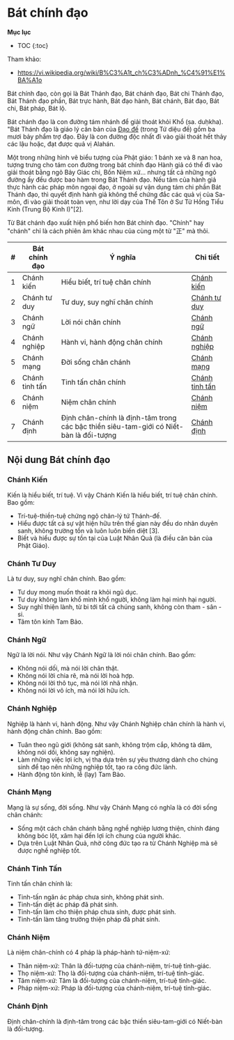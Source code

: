 # Bát chính đạo

**Mục lục**

- TOC
{:toc}

Tham khảo:

- <https://vi.wikipedia.org/wiki/B%C3%A1t_ch%C3%ADnh_%C4%91%E1%BA%A1o>

Bát chính đạo, còn gọi là Bát Thánh đạo, Bát chánh đạo, Bát chi Thánh đạo, Bát Thánh đạo phần, Bát trực hành, Bát đạo hành, Bát chánh, Bát đạo, Bát chi, Bát pháp, Bát lộ.

Bát chánh đạo là con đường tám nhánh để giải thoát khỏi Khổ (sa. duḥkha). "Bát Thánh đạo là giáo lý căn bản của [Ðạo đế](tu_dieu_de.md#Đạo-đế) (trong Tứ diệu đế) gồm ba mươi bảy phẩm trợ đạo. Ðây là con đường độc nhất đi vào giải thoát hết thảy các lậu hoặc, đạt được quả vị Alahán.

Một trong những hình vẽ biểu tượng của Phật giáo: 1 bánh xe và 8 nan hoa, tượng trưng cho tám con đường trong bát chính đạo
Hành giả có thể đi vào giải thoát bằng ngõ Bảy Giác chi, Bốn Niệm xứ... nhưng tất cả những ngõ đường ấy đều được bao hàm trong Bát Thánh đạo. Nếu tâm của hành giả thực hành các pháp môn ngoại đạo, ở ngoài sự vận dụng tám chi phần Bát Thánh đạo, thì quyết định hành giả không thể chứng đắc các quả vị của Sa-môn, đi vào giải thoát toàn vẹn, như lời dạy của Thế Tôn ở Sư Tử Hống Tiểu Kinh (Trung Bộ Kinh I)"[2].

Từ Bát chánh đạo xuất hiện phổ biến hơn Bát chính đạo. "Chính" hay "chánh" chỉ là cách phiên âm khác nhau của cùng một từ "正" mà thôi.

|#  |Bát chính đạo  |Ý nghĩa  |Chi tiết  |
|---|---------------|----------|----------|
|1  |Chánh kiến     |Hiểu biết, trí tuệ chân chính|[Chánh kiến](#chánh-kiến)         |
|2  |Chánh tư duy   |Tư duy, suy nghĩ chân chính|[Chánh tư duy](#chánh-tư-duy)        |
|3  |Chánh ngữ      |Lời nói chân chính|[Chánh ngữ](#chánh-ngữ)         |
|4  |Chánh nghiệp   |Hành vi, hành động chân chính|[Chánh nghiệp](#chánh-nghiệp)         |
|5  |Chánh mạng     |Đời sống chân chánh|[Chánh mạng](#chánh-mạng)         |
|6  |Chánh tinh tấn |Tinh tấn chân chính|[Chánh tinh tấn](#chánh-tinh-tấn)         |
|6  |Chánh niệm     |Niệm chân chính|[Chánh niệm](#chánh-niệm)         |
|7  |Chánh định     |Định chân-chính là định-tâm trong các bậc thiền siêu-tam-giới có Niết-bàn là đối-tượng|[Chánh định](#chánh-định)         |

## Nội dung Bát chính đạo

### Chánh Kiến

Kiến là hiểu biết, trí tuệ. Vì vậy Chánh Kiến là hiểu biết, trí tuệ chân chính. Bao gồm:

- Trí-tuệ-thiền-tuệ chứng ngộ chân-lý tứ Thánh-đế.
- Hiểu được tất cả sự vật hiện hữu trên thế gian này đều do nhân duyên sanh, không trường tồn và luôn luôn biến diệt [3].
- Biết và hiểu được sự tồn tại của Luật Nhân Quả (là điều căn bản của Phật Giáo).

### Chánh Tư Duy

Là tư duy, suy nghĩ chân chính. Bao gồm:

- Tư duy mong muốn thoát ra khỏi ngũ dục.
- Tư duy không làm khổ mình khổ người, không làm hại mình hại người.
- Suy nghĩ thiện lành, từ bi tới tất cả chúng sanh, không còn tham - sân - si.
- Tâm tôn kính Tam Bảo.

### Chánh Ngữ

Ngữ là lời nói. Như vậy Chánh Ngữ là lời nói chân chính. Bao gồm:

- Không nói dối, mà nói lời chân thật.
- Không nói lời chia rẽ, mà nói lời hoà hợp.
- Không nói lời thô tục, mà nói lời nhã nhặn.
- Không nói lời vô ích, mà nói lời hữu ích.

### Chánh Nghiệp

Nghiệp là hành vi, hành động. Như vậy Chánh Nghiệp chân chính là hành vi, hành động chân chính. Bao gồm:

- Tuân theo ngũ giới (không sát sanh, không trộm cắp, không tà dâm, không nói dối, không say nghiện).
- Làm những việc lợi ích, vị tha dựa trên sự yêu thương dành cho chúng sinh để tạo nên những nghiệp tốt, tạo ra công đức lành.
- Hành động tôn kính, lễ (lạy) Tam Bảo.

### Chánh Mạng

Mạng là sự sống, đời sống. Như vậy Chánh Mạng có nghĩa là có đời sống chân chánh:

- Sống một cách chân chánh bằng nghề nghiệp lương thiện, chính đáng không bóc lột, xâm hại đến lợi ích chung của người khác.
- Dựa trên Luật Nhân Quả, nhờ công đức tạo ra từ Chánh Nghiệp mà sẽ được nghề nghiệp tốt.

### Chánh Tinh Tấn

Tinh tấn chân chính là:

- Tinh-tấn ngăn ác pháp chưa sinh, không phát sinh.
- Tinh-tấn diệt ác pháp đã phát sinh.
- Tinh-tấn làm cho thiện pháp chưa sinh, được phát sinh.
- Tinh-tấn làm tăng trưởng thiện pháp đã phát sinh.

### Chánh Niệm

Là niệm chân-chính có 4 pháp là pháp-hành tứ-niệm-xứ:

- Thân niệm-xứ: Thân là đối-tượng của chánh-niệm, trí-tuệ tỉnh-giác.
- Thọ niệm-xứ: Thọ là đối-tượng của chánh-niệm, trí-tuệ tỉnh-giác.
- Tâm niệm-xứ: Tâm là đối-tượng của chánh-niệm, trí-tuệ tỉnh-giác.
- Pháp niệm-xứ: Pháp là đối-tượng của chánh-niệm, trí-tuệ tỉnh-giác.

### Chánh Định

Định chân-chính là định-tâm trong các bậc thiền siêu-tam-giới có Niết-bàn là đối-tượng.